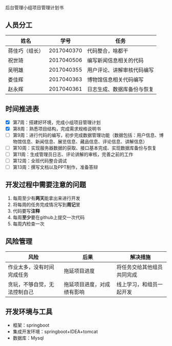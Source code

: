 后台管理小组项目管理计划书

## 人员分工

| 姓名           | 学号       | 任务                       |
| -------------- | ---------- | -------------------------- |
| 蒋佳巧（组长） | 2017040370 | 代码整合，啥都干           |
| 祝世琦         | 2017040506 | 编写新闻信息相关的代码     |
| 吴明雄         | 2017040355 | 用户评论、讲解审核代码编写 |
| 娄佳辉         | 2017040363 | 博物馆信息相关代码编写     |
| 赵永辉         | 2017040361 | 日志生成、数据库备份与恢复 |

## 时间推进表
   - [x] 第7周：搭建好环境，完成小组项目管理计划
   - [x] 第8周：熟悉项目结构，完成需求规格说明书
   - [ ] 第9周：进行代码的编写，初步完成数据管理功能（数据包括：用户信息、博物馆信息、新闻信息、展览信息、藏品信息、评论信息、讲解信息）
   - [ ] 第10周：实现服务器数据的获取、接口基本完成、实现数据库备份与恢复
   - [ ] 第11周：生成管理员日志、评论讲解的审核，完善之前的工作
   - [ ] 第12周：全班代码整合调试
   - [ ] 第13周：撰写文档以及PPT制作，准备答辩

## 开发过程中需要注意的问题
   1. 每周至少有**两天**能拿出来进行开发
   2. 将每周的任务完成情况写到**周记**里
   3. 代码要写**注释**
   4. 每周**至少**要在github上提交一次代码
   5. 每周**六**检查一次

## 风险管理
| 风险                         | 后果                       | 解决措施                   |
| ---------------------------- | -------------------------- | -------------------------- |
| 作业太多，没有时间完成任务   | 拖延项目进度               | 将任务交给其他组员共同完成 |
| 贪玩，不够自觉，无法控制自己 | 拖延项目进度，对成绩有影响 | 线上学习，和组员一起开发   |

## 开发环境与工具
* 框架：springboot
* 集成开发环境：springboot+IDEA+tomcat
* 数据库：Mysql